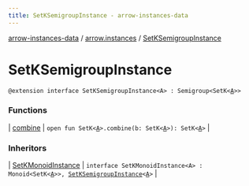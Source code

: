 ```yaml
---
title: SetKSemigroupInstance - arrow-instances-data
---
```


[arrow-instances-data](../../index.html) / [arrow.instances](../index.html) / [SetKSemigroupInstance](./index.html)

# SetKSemigroupInstance

`@extension interface SetKSemigroupInstance<A> : Semigroup<SetK<`[`A`](index.html#A)`>>`

### Functions

| [combine](combine.html) | `open fun SetK<`[`A`](index.html#A)`>.combine(b: SetK<`[`A`](index.html#A)`>): SetK<`[`A`](index.html#A)`>` |

### Inheritors

| [SetKMonoidInstance](../-set-k-monoid-instance/index.html) | `interface SetKMonoidInstance<A> : Monoid<SetK<`[`A`](../-set-k-monoid-instance/index.html#A)`>>, `[`SetKSemigroupInstance`](./index.html)`<`[`A`](../-set-k-monoid-instance/index.html#A)`>` |

